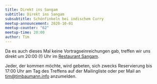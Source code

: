 ```yaml
---
title: Direkt ins Sangam
subtitle: Direkt ins Sangam
subsubtitle: Schönfinkeln bei indischem Curry
meetup-announcement: 2020-10-01
meetup-counter: "62"
meetup-time: 20:00
author: Tim
---
```


Da es auch dieses Mal keine Vortragseinreichungen gab, treffen wir uns direkt um
20:00 (!) Uhr im [Restaurant Sangam](https://www.restaurant-sangam-augsburg.de/).

Jeder, der kommen möchte, wird gebeten, sich zwecks Reservierung bis 17:00
Uhr am Tag des Treffens auf der Mailingliste oder per Mail an
[tim@timbaumann.info](mailto:tim@timbaumann.info) anzumelden.
